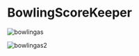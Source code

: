 # BowlingScoreKeeper

![bowlingas](https://user-images.githubusercontent.com/26045797/55085190-e8191400-50ae-11e9-89c0-f5f095ba6a58.png)

![bowlingas2](https://user-images.githubusercontent.com/26045797/55088807-0d108580-50b5-11e9-9172-e31d6d3fab92.png)
